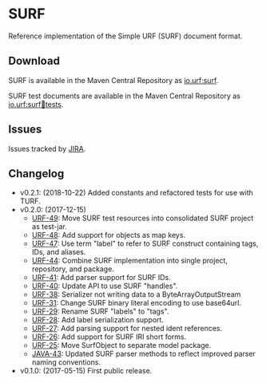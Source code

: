 # SURF

Reference implementation of the Simple URF (SURF) document format.

## Download

SURF is available in the Maven Central Repository as [io.urf:surf](https://search.maven.org/search?q=g:io.urf%20AND%20a:surf).

SURF test documents are available in the Maven Central Repository as [io.urf:surf:jar:tests](https://search.maven.org/search?q=g:io.urf%20AND%20a:surf%20AND%20l:tests).

## Issues

Issues tracked by [JIRA](https://globalmentor.atlassian.net/projects/URF).

## Changelog

- v0.2.1: (2018-10-22) Added constants and refactored tests for use with TURF.
- v0.2.0: (2017-12-15)
	* [URF-49](https://globalmentor.atlassian.net/browse/JAVA-49): Move SURF test resources into consolidated SURF project as test-jar.
	* [URF-48](https://globalmentor.atlassian.net/browse/JAVA-48): Add support for objects as map keys.
	* [URF-47](https://globalmentor.atlassian.net/browse/JAVA-47): Use term "label" to refer to SURF construct containing tags, IDs, and aliases.
	* [URF-44](https://globalmentor.atlassian.net/browse/JAVA-44): Combine SURF implementation into single project, repository, and package.
	* [URF-41](https://globalmentor.atlassian.net/browse/JAVA-41): Add parser support for SURF IDs.
	* [URF-40](https://globalmentor.atlassian.net/browse/JAVA-40): Update API to use SURF "handles".
	* [URF-38](https://globalmentor.atlassian.net/browse/JAVA-38): Serializer not writing data to a ByteArrayOutputStream
	* [URF-31](https://globalmentor.atlassian.net/browse/JAVA-31): Change SURF binary literal encoding to use base64url.
	* [URF-29](https://globalmentor.atlassian.net/browse/JAVA-29): Rename SURF "labels" to "tags".
	* [URF-28](https://globalmentor.atlassian.net/browse/JAVA-28): Add label serialization support.
	* [URF-27](https://globalmentor.atlassian.net/browse/JAVA-27): Add parsing support for nested ident references.
	* [URF-26](https://globalmentor.atlassian.net/browse/JAVA-26): Add support for SURF IRI short forms.
	* [URF-25](https://globalmentor.atlassian.net/browse/JAVA-25): Move SurfObject to separate model package.
	* [JAVA-43](https://globalmentor.atlassian.net/browse/JAVA-43): Updated SURF parser methods to reflect improved parser naming conventions.
- v0.1.0: (2017-05-15) First public release.

